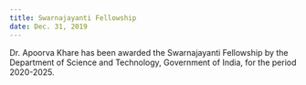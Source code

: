 ```yaml
---
title: Swarnajayanti Fellowship 
date: Dec. 31, 2019 
---
```


Dr. Apoorva Khare has been awarded the Swarnajayanti Fellowship by the Department of Science and Technology, Government of India, for the period 2020-2025.

